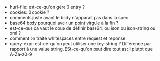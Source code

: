 - hurl-file: est-ce-qu'on gère 0 entry ?
- cookies: 0 cookie ?
- comments juste avant le body n'apparait pas dans la spec
- base64 body pourquoi avoir un point virgule à la fin ?
- est-ce-que ca vaut le coup de définir base64, ou json ou json-string ou xml ?
- comment on traite whitespaces entre request et reponse
- query-expr: est-ce-qu'on peut utiliser une key-string ? Différence par rapport à une 
value string. ESt-ce-qu'on peut dire tout ascii plutot que A-Za-z0-9
